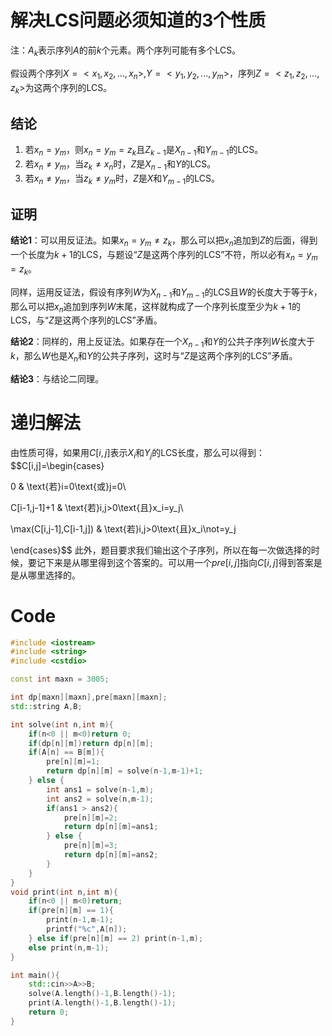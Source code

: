 # 解决$\text{LCS}$问题必须知道的$3$个性质
注：$A_k$表示序列$A$的前$k$个元素。两个序列可能有多个LCS。

假设两个序列$X=<x_1,x_2,...,x_n>,Y=<y_1,y_2,...,y_m>$，序列$Z=<z_1,z_2,...,z_k>$为这两个序列的LCS。

## 结论
1. 若$x_n=y_m$，则$x_n=y_m=z_k$且$Z_{k-1}$是$X_{n-1}$和$Y_{m-1}$的LCS。
2. 若$x_n\not=y_m$，当$z_k\not=x_n$时，$Z$是$X_{n-1}$和$Y$的LCS。
3. 若$x_n\not=y_m$，当$z_k\not=y_m$时，$Z$是$X$和$Y_{m-1}$的LCS。

## 证明
**结论1**：可以用反证法。如果$x_n=y_m\not=z_k$，那么可以把$x_n$追加到$Z$的后面，得到一个长度为$k+1$的LCS，与题设“$Z$是这两个序列的LCS”不符，所以必有$x_n=y_m=z_k$。

同样，运用反证法，假设有序列$W$为$X_{n-1}$和$Y_{m-1}$的LCS且$W$的长度大于等于$k$，那么可以把$x_n$追加到序列$W$末尾，这样就构成了一个序列长度至少为$k+1$的LCS，与“$Z$是这两个序列的LCS”矛盾。

**结论2**：同样的，用上反证法。如果存在一个$X_{n-1}$和$Y$的公共子序列$W$长度大于$k$，那么$W$也是$X_n$和$Y$的公共子序列，这时与“$Z$是这两个序列的LCS”矛盾。

**结论3**：与结论二同理。
# 递归解法
由性质可得，如果用$C[i,j]$表示$X_i$和$Y_j$的LCS长度，那么可以得到：
$$C[i,j]=\begin{cases}

0 & \text{若}i=0\text{或}j=0\\

C[i-1,j-1]+1 & \text{若}i,j>0\text{且}x_i=y_j\\

\max(C[i,j-1],C[i-1,j]) & \text{若}i,j>0\text{且}x_i\not=y_j

\end{cases}$$
此外，题目要求我们输出这个子序列，所以在每一次做选择的时候，要记下来是从哪里得到这个答案的。可以用一个$pre[i,j]$指向$C[i,j]$得到答案是是从哪里选择的。
# Code
```cpp
#include <iostream>
#include <string>
#include <cstdio>

const int maxn = 3005;

int dp[maxn][maxn],pre[maxn][maxn];
std::string A,B;

int solve(int n,int m){
	if(n<0 || m<0)return 0;
	if(dp[n][m])return dp[n][m];
	if(A[n] == B[m]){
		pre[n][m]=1;
		return dp[n][m] = solve(n-1,m-1)+1;
	} else {
		int ans1 = solve(n-1,m);
		int ans2 = solve(n,m-1);
		if(ans1 > ans2){
			pre[n][m]=2;
			return dp[n][m]=ans1;
		} else {
			pre[n][m]=3;
			return dp[n][m]=ans2;
		}
	}
}
void print(int n,int m){
	if(n<0 || m<0)return;
	if(pre[n][m] == 1){
		print(n-1,m-1);
		printf("%c",A[n]);
	} else if(pre[n][m] == 2) print(n-1,m);
	else print(n,m-1);
}

int main(){
	std::cin>>A>>B;
	solve(A.length()-1,B.length()-1);
	print(A.length()-1,B.length()-1);
	return 0;
}
```